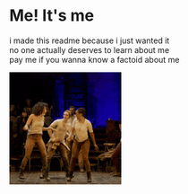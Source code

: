 # Me! It's me

i made this readme because i just wanted it  
no one actually deserves to learn about me  
pay me if you wanna know a factoid about me  

![Header](./hadestown.gif)

<!---
74opt/74opt is a ✨ special ✨ repository because its `README.md` (this file) appears on your GitHub profile.
You can click the Preview link to take a look at your changes.
--->

